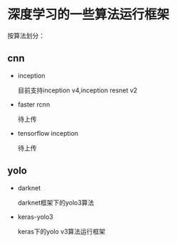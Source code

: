 # 深度学习的一些算法运行框架

按算法划分：

## cnn

- inception

  目前支持inception v4,inception resnet v2

- faster rcnn

  待上传

- tensorflow inception

  待上传

## yolo
- darknet

  darknet框架下的yolo3算法

- keras-yolo3

  keras下的yolo v3算法运行框架


